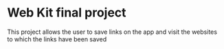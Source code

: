 # Web Kit final project

This project allows the user to save links on the app and visit the websites to which the links have been saved
